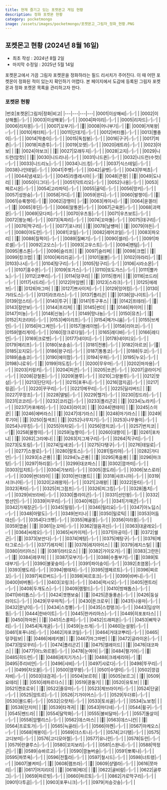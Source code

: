 ```yaml
---
title: 현재 즐기고 있는 포켓몬고 게임 현황
description: 정화 포켓몬 현황
category: pocketmongo
inage: /assets/images/pocketmongo/포켓몬고_그림자_정화_현황.PNG
---
```


포켓몬고 현황 (2024년 8월 16일)
---

- 최초 작성 : 2024년 8월 2일
- 마지막 수정일 : 2025년 5월 14일

포켓몬고에서 가끔 그림자 포켓몬을 정화하라는 필드 리서치가 주어진다. 
이 때 어떤 포켓몬이 정화된 적이 있는지 확인하기 어렵다. 
본 페이지에서 도감에 등록된 그림자 포켓몬과 정화 포켓몬 목록을 관리하고자 한다.

### 포켓몬 현황


|번호|포켓몬|그림자|정화|비고|
|---|---|---|---|
|0001|이상해씨|✅|✅|   |
|0002|이상해풀|✅|✅|   |
|0003|이상해꽃|✅|✅|   |
|0004|파이리|✅|✅|   |
|0005|리자드|✅|✅|   |
|0006|리자몽|✅|✅|   |
|0007|꼬부기|✅|   |🔔|
|0008|어니부기|✅|   |🔔|
|0009|거북왕|✅|✅|   |
|0010|캐터피|✅|✅|   |
|0011|단데기|✅|✅|   |
|0012|버터플|✅|✅|   |
|0013|뿔충이|✅|✅|   |
|0014|딱충이|✅|✅|   |
|0015|독침붕|✅|✅|   |
|0016|구구|✅|✅|   |
|0017|피죤|✅|✅|   |
|0018|피죤투|✅|✅|   |
|0019|꼬렛|✅|✅|   |
|0020|레트라|✅|✅|   |
|0023|아보|   |   |🔔|
|0024|아보크|   |   |🔔|
|0027|모래두지|✅|✅|   |
|0028|고지|✅|✅|   |
|0029|니드런(암컷)|   |   |🔔|
|0030|니드리나|✅|✅|   |
|0031|니드퀸|✅|✅|   |
|0032|니드런(수컷)|✅|✅|   |
|0033|니드리노|✅|✅|   |
|0034|니드킹|✅|✅|   |
|0037|식스테일|✅|✅|   |
|0038|나인테일|✅|✅|   |
|0041|주뱃|✅|✅|   |
|0042|골뱃|✅|✅|   |
|0043|뚜벅쵸|✅|✅|   |
|0044|냄새꼬|✅|✅|   |
|0045|라플레시아|   |✅|🔔|
|0048|콘팡|   |   |🔔|
|0049|도나리|   |   |🔔|
|0050|디그다|✅|✅|   |
|0051|닥트리오|✅|✅|   |
|0052|나옹|✅|✅|   |
|0053|페르시온|✅|✅|   |
|0054|고라파덕|✅|✅|   |
|0055|골덕|✅|✅|   |
|0056|망키|✅|✅|   |
|0057|성원숭|✅|✅|   |
|0058|가디|✅|   |🔔|
|0059|윈디|✅|✅|   |
|0060|발챙이|✅|   |🔔|
|0061|슈륙챙이|✅|   |🔔|
|0062|강챙이|   |✅|🔔|
|0063|캐이시|✅|   |🔔|
|0064|윤겔라|✅|   |🔔|
|0065|후딘|✅|✅|   |
|0066|알통몬|✅|✅|   |
|0067|근육몬|✅|✅|   |
|0068|괴력몬|✅|✅|   |
|0069|모다피|✅|✅|   |
|0070|우츠동|✅|✅|   |
|0071|우츠보트|✅|✅|   |
|0072|왕눈해|✅|✅|   |
|0073|독파리|✅|✅|   |
|0074|꼬마돌|✅|✅|   |
|0075|데구리|✅|✅|   |
|0076|딱구리|✅|✅|   |
|0077|포니타|   |   |🔔|
|0078|날썡마|   |   |🔔|
|0079|야돈|✅|✅|   |
|0080|야도란|✅|✅|   |
|0081|코일|✅|✅|   |
|0082|레어코일|✅|✅|   |
|0083|파오리|   |   |🔔|
|0088|질퍽이|✅|✅|   |
|0089|질뻐기|✅|✅|   |
|0090|셀러|✅|✅|   |
|0091|파르셀|✅|✅|   |
|0092|고오스|✅|✅|   |
|0093|고우스트|✅|✅|   |
|0094|팬텀|✅|✅|   |
|0095|롱스톤|✅|✅|   |
|0096|슬리프|   |   |🔔|
|0097|슬리퍼|   |   |🔔|
|0098|크랩|   |   |🔔|
|0099|킹크랩|   |   |🔔|
|0100|찌리리공|✅|✅|   |
|0101|붐볼|✅|✅|   |
|0102|아라리|✅|   |🔔|
|0103|나시|✅|✅|   |
|0104|탕구리|✅|✅|   |
|0105|텅구리|✅|✅|   |
|0106|시라소몬|✅|✅|   |
|0107|홍수몬|✅|✅|   |
|0109|또가스|✅|✅|   |
|0110|또도가스|✅|✅|   |
|0111|뿔카노|✅|✅|   |
|0112|코뿌리|✅|✅|   |
|0114|덩쿠리|   |   |🔔|
|0115|캥카|   |   |🔔|
|0116|쏘드라|✅|✅|   |
|0117|시드라|✅|✅|   |
|0122|마임맨|   |   |🔔|
|0123|스라크|✅|✅|   |
|0125|에레브|✅|   |🔔|
|0126|마그마|   |   |🔔|
|0127|쁘사이저|✅|✅|   |
|0129|잉어킹|✅|✅|   |
|0130|갸라도스|✅|✅|   |
|0131|라프라스|✅|✅|   |
|0137|폴리곤|   |   |🔔|
|0138|암나이트|✅|✅|   |
|0139|암스타|✅|✅|   |
|0140|투구|   |   |🔔|
|0141|투구푸스|   |   |🔔|
|0142|프테라|✅|   |🔔|
|0143|잠만보|✅|✅|   |
|0144|프리져|   |   |🔔|
|0145|썬더|   |   |🔔|
|0146|파이어|   |   |🔔|
|0147|미뇽|✅|✅|   |
|0148|신뇽|✅|✅|   |
|0149|망나뇽|✅|✅|   |
|0150|뮤츠|✅|   |🔔|
|0152|치코리타|✅|✅|   |
|0153|베이리프|✅|✅|   |
|0154|메가니움|✅|✅|   |
|0155|브케인|✅|✅|   |
|0156|마그케인|✅|✅|   |
|0157|블레이범|✅|✅|   |
|0158|리아코|✅|✅|   |
|0159|엘리게이|✅|✅|   |
|0160|장크로다일|✅|✅|   |
|0165|레디바|✅|✅|   |
|0166|레디안|✅|✅|   |
|0169|크로뱃|✅|✅|   |
|0177|네이티|✅|✅|   |
|0178|네이티오|✅|✅|   |
|0179|메리프|✅|✅|   |
|0180|보송송|✅|✅|   |
|0181|전룡|✅|✅|   |
|0182|아르코|   |✅|🔔|
|0185|꼬지모|✅|✅|   |
|0186|왕구리|✅|✅|   |
|0187|통통코|✅|✅|   |
|0188|두코|✅|✅|   |
|0189|솜솜코|✅|✅|   |
|0190|에이팜|✅|✅|   |
|0194|우파|✅|✅|   |
|0195|누오|✅|✅|   |
|0198|니로우|✅|   |🔔|
|0199|야도킹|✅|✅|   |
|0200|무우마|✅|✅|   |
|0202|마자용|✅|✅|   |
|0203|키링키|✅|✅|   |
|0204|피콘|✅|✅|   |
|0205|쏘콘|✅|✅|   |
|0207|글라이거|✅|✅|   |
|0208|강철톤|✅|✅|   |
|0209|블루|✅|✅|   |
|0210|그랑블루|✅|✅|   |
|0212|핫삼|✅|✅|   |
|0213|단단지|✅|✅|   |
|0215|포푸니|✅|✅|   |
|0216|깜지곰|✅|✅|   |
|0217|링곰|✅|✅|   |
|0220|꾸꾸리|✅|✅|   |
|0221|메꾸리|✅|✅|   |
|0225|딜리버드|   |   |🔔|
|0227|무장조|✅|✅|   |
|0228|델빌|✅|✅|   |
|0229|헬가|✅|✅|   |
|0230|킹드라|✅|✅|   |
|0231|코코리|✅|✅|   |
|0232|코리갑|✅|✅|   |
|0233|폴리곤2|   |   |🔔|
|0234|노라키|✅|✅|   |
|0237|카포에라|✅|✅|   |
|0243|라이코|   |   |🔔|
|0244|앤테이|   |   |🔔|
|0245|스이쿤|   |   |🔔|
|0246|에버라스|   |   |🔔|
|0247|데기라스|   |   |🔔|
|0248|마기라스|   |   |🔔|
|0249|루기아|   |   |🔔|
|0250|칠색조|   |   |🔔|
|0252|나무지기|✅|✅|   |
|0253|나무돌이|✅|✅|  |
|0254|나무킹|✅|✅|   |
|0255|아차모|✅|✅|   |
|0256|영치코|✅|✅|   |
|0257|번치코|   |✅|🔔|
|0258|물짱이|✅|✅|   |
|0259|늪짱이|✅|✅|   |
|0260|대짱이|   |✅|🔔|
|0261|포차냐|   |   |🔔|
|0262|그리에나|   |   |🔔|
|0263|지그제구리|✅|✅|   |
|0264|직구리|✅|✅|   |
|0273|도토링|✅|✅|   |
|0274|잎새코|✅|✅|   |
|0275|다탱구|✅|✅|   |
|0276|테일로|✅|✅|   |
|0277|스왈로|✅|✅|   |
|0280|랄토스|✅|✅|   |
|0281|킬리아|✅|✅|   |
|0282|가디안|✅|✅|   |
|0293|소곤룡|   |   |🔔|
|0294|노곤룡|   |   |🔔|
|0295|폭음룡|   |   |🔔|
|0296|마크탕|✅|✅|   |
|0297|하리뭉|✅|✅|   |
|0299|대코파스|   |   |🔔|
|0302|깜까미|✅|✅|   |
|0303|입치트|✅|✅|   |
|0304|가보리|✅|✅|   |
|0305|갱도라|✅|✅|   |
|0306|보스로라|✅|✅|   |
|0309|썬더라이|   |   |🔔|
|0310|썬더볼트|   |   |🔔|
|0318|샤프니아|✅|✅|   |
|0319|샤크니아|✅|✅|   |
|0320|고래왕자|✅|✅|   |
|0321|고래왕|   |   |🔔|
|0322|둔타|✅|✅|   |
|0323|폭타|✅|✅|   |
|0325|피그점프|✅|✅|   |
|0326|피그킹|✅|✅|   |
|0328|톱치|✅|✅|   |
|0329|비브라바|✅|✅|   |
|0330|플라이곤|✅|✅|   |
|0331|선인왕|✅|✅|   |
|0332|밤선인|✅|✅|   |
|0339|미꾸리|✅|✅|   |
|0340|메깅|✅|✅|   |
|0341|가재군|✅|✅|   |
|0342|가재장군|✅|✅|   |
|0345|릴링|✅|✅|   |
|0346|릴리요|✅|✅|   |
|0347|아노딥스|✅|✅|   |
|0348|아말도|✅|✅|   |
|0349|빈티나|   |   |🔔|
|0350|밀로틱|   |   |🔔|
|0353|어둠대신|✅|✅|   |
|0354|다크펫|✅|✅|   |
|0355|해골몽|✅|✅|   |
|0356|미라몽|✅|✅|   |
|0359|앱솔|   |   |🔔|
|0361|눈꼬마|✅|✅|   |
|0362|얼음귀신|✅|✅|   |
|0363|대굴레오|✅|✅|   |
|0364|씨레오|✅|✅|   |
|0365|씨카이저|✅|✅|  |
|0371|아공이|✅|   |🔔|
|0372|쉘곤|✅|   |🔔|
|0373|보만다|✅|✅|   |
|0374|메탕|✅|✅|   |
|0375|메탕구|✅|✅|   |
|0376|메타그로스|✅|✅|   |
|0377|레지락|   |   |🔔|
|0378|레지아이스|   |   |🔔|
|0379|레지스틸|   |   |🔔|
|0380|라티아스|   |   |🔔|
|0381|라티오스|   |   |🔔|
|0382|가이오가|✅|   |🔔|
|0383|그란돈|✅|   |🔔|
|0384|레쿠쟈|   |   |   |
|0387|모부기|✅|✅|   |
|0388|수풀부기|✅|   |🔔|
|0389|토대부기|✅|✅|   |
|0390|불꽃숭이|✅|✅|   |
|0391|파이숭이|✅|✅|   |
|0392|초염몽|✅|✅|   |
|0393|팽도리|✅|✅|   |
|0394|팽태자|✅|✅|   |
|0395|엠페르트|✅|✅|   |
|0396|찌르꼬|✅|✅|   |
|0397|찌르버드|✅|✅|   |
|0398|찌르호크|✅|✅|   |
|0399|비버니|✅|✅|  |
|0400|비버통|✅|✅|   |
|0403|꼬링크|✅|✅|   |
|0404|럭시오|✅|✅|   |
|0405|렌트라|✅|✅|   |
|0408|두개도스|✅|✅|   |
|0409|램펄드|✅|✅|   |
|0410|방패톱스|✅|✅|   |
|0411|바리톱스|✅|✅|   |
|0424|겟핸보숭|   |   |🔔|
|0425|흔들풍손|✅|✅|   |
|0426|둥실라이드|✅|✅|   |
|0429|무우마직|✅|✅|   |
|0430|돈크로우|   |   |🔔|
|0431|나옹마|✅|✅|   |
|0432|몬냥이|✅|✅|   |
|0434|스컹뿡|✅|✅|   |
|0435|스컹탱크|✅|✅|   |
|0443|딥상어동|✅|✅|   |
|0444|한바이트|✅|✅|   |
|0445|한카리아스|✅|✅|   |
|0449|히포포타스|   |   |🔔|
|0450|하마돈|   |   |🔔|
|0451|스콜피|✅|✅|   |
|0452|드래피온|✅|✅|   |
|0453|삐딱구리|✅|✅|   |
|0454|독개굴|✅|✅|   |
|0459|눈쓰개|✅|✅|   |
|0460|눈설왕|✅|✅|   |
|0461|포푸니라|✅|✅|   |
|0462|자포코일|✅|✅|   |
|0464|거대코뿌리|✅|✅|   |
|0465|덩쿠림보|   |   |🔔|
|0466|에레키블|   |   |🔔|
|0467|마그마번|   |   |🔔|
|0472|글라이온|✅|✅|   |
|0473|맘모꾸리|✅|✅|   |
|0474|폴리곤Z|   |   |🔔|
|0475|엘레이드|   |   |🔔|
|0476|대코파스|   |   |🔔|
|0477|야느와르몽|✅|✅|   |
|0478|눈여아|   |✅|🔔|
|0484|펄기아|✅|   |🔔|
|0485|히드런|✅|   |🔔|
|0486|레지기가스|✅|   |🔔|
|0488|크레세리아|✅|   |🔔|   
|0495|주리비얀|✅|✅|   |
|0496|샤비|✅|✅|   |
|0497|샤로다|✅|✅|   |
|0498|뚜꾸리|✅|✅|   |
|0499|차오꿀|✅|✅|   |
|0500|염무왕|✅|✅|   |
|0501|수댕이|✅|✅|   |
|0502|깡검자비|✅|✅|   |
|0503|대검귀|✅|✅|   |
|0504|보르쥐|   |   |🔔|
|0505|보르그|   |   |🔔|
|0509|요테리|   |   |🔔|
|0510|레파르다스|   |   |🔔|
|0519|콩둘기|   |   |🔔|
|0520|유토브|   |   |🔔|
|0521|켄호로우|   |   |🔔|
|0522|줄뮤마|✅|✅|   |
|0523|제브라이카|✅|✅|   |
|0524|단굴|✅|✅|   |
|0525|암트르|✅|✅|   |
|0526|기가이어스|✅|✅|   |
|0529|두더류|✅|✅|   |
|0530|몰드류|✅|✅|   |
|0532|으랏차|✅|✅|   |
|0533|토쇠골|✅|✅|   |
|0534|노보청|   |   |🔔|
|0538|던지미|   |   |🔔|
|0539|타격귀|   |   |🔔|
|0543|마디네|✅|✅|   |
|0544|휠구|✅|✅|   |
|0545|펜드라|   |   |🔔|
|0554|달막화|✅|✅|   |
|0555|불비달마|✅|✅|   |
|0557|돌살이|✅|✅|   |
|0558|암팰리스|✅|✅|   |
|0562|데스마스|   |   |🔔|
|0563|데스니칸|   |   |🔔|
|0564|프로토가|✅|✅|   |
|0565|늑골라|✅|✅|   |
|0566|아켄|✅|✅|   |
|0567|아케오스|✅|✅|   |
|0568|깨봉이|✅|✅|   |
|0569|더스트나|✅|✅|   |
|0574|고디탱|✅|✅|   |
|0575|고디보미|✅|✅|   |
|0576|고디모아젤|✅|✅|   |
|0577|유니란|✅|✅|   |
|0578|듀란|✅|✅|  |
|0579|란쿨루스|✅|✅|   |
|0580|꼬지보리|✅|✅|   |
|0581|스완나|✅|✅|   |
|0588|딱정곤|✅|   |🔔|
|0589|슈바르고|✅|✅|   |
|0590|깜놀버슬|✅|✅|   |
|0591|뽀록나|✅|✅|   |
|0595|파쪼옥|✅|✅|   |
|0596|전툴라|✅|✅|   |
|0597|철시드|✅|✅|   |
|0598|너트령|✅|✅|   |
|0607|불켜미|✅|   |🔔|
|0608|램프라|✅|   |🔔|
|0609|샹델라|✅|✅|   |
|0616|쪼마리|✅|   |🔔|
|0617|어지리더|   |   |🔔|
|0618|메더|   |   |🔔|
|0622|골비람|✅|✅|   |
|0622|골루그|✅|✅|   |
|0659|파르빗|✅|✅|   |
|0660|파르토|✅|✅|   |
|0862|가로막구리|✅|✅|   |
|0901|다투곰|✅|✅|   |
|0903|포푸니크|✅|✅|   |
|0979|저승갓숭|✅|✅|   |